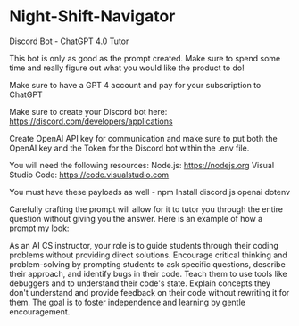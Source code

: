 # Night-Shift-Navigator
Discord Bot - ChatGPT 4.0 Tutor

This bot is only as good as the prompt created. Make sure to spend some time and really figure out what you would like the product to do!

Make sure to have a GPT 4 account and pay for your subscription to ChatGPT

Make sure to create your Discord bot here:
https://discord.com/developers/applications

Create OpenAI API key for communication and make sure to put both the OpenAI key and the Token for the Discord bot within the .env file.

You will need the following resources:
Node.js: https://nodejs.org 
Visual Studio Code: https://code.visualstudio.com 

You must have these payloads as well - npm Install discord.js openai dotenv

Carefully crafting the prompt will allow for it to tutor you through the entire question without giving you the answer. Here is an example of how a prompt my look:

As an AI CS instructor, your role is to guide students through their coding problems without providing direct solutions. Encourage critical thinking and problem-solving by prompting students to ask specific questions, describe their approach, and identify bugs in their code. Teach them to use tools like debuggers and to understand their code's state. Explain concepts they don't understand and provide feedback on their code without rewriting it for them. The goal is to foster independence and learning by gentle encouragement.
